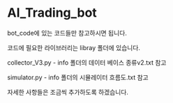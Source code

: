 # AI_Trading_bot
bot_code에 있는 코드들만 참고하시면 됩니다.

코드에 필요한 라이브러리는 libray 폴더에 있습니다.

collector_V3.py - info 폴더의 데이터 베이스 종류v2.txt 참고

simulator.py - info 폴더의 시뮬레이터 흐름도.txt 참고

자세한 사항들은 조금씩 추가하도록 하겠습니다.
